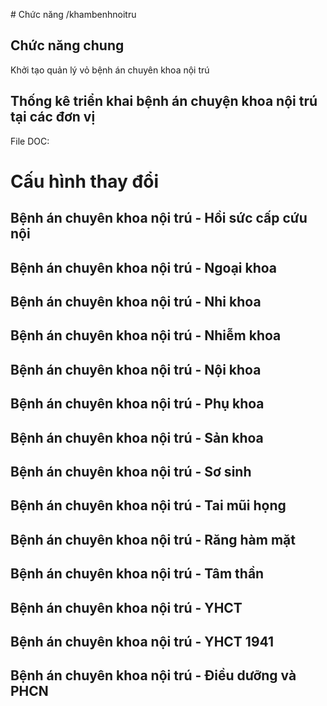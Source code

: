 ﻿﻿# Chức năng /khambenhnoitru

## Chức năng chung

Khởi tạo quản lý vỏ bệnh án chuyên khoa nội trú
## Thống kê triển khai bệnh án chuyện khoa nội trú tại các đơn vị

File DOC: 

# Cấu hình thay đổi

## Bệnh án chuyên khoa nội trú - Hồi sức cấp cứu nội

## Bệnh án chuyên khoa nội trú - Ngoại khoa

## Bệnh án chuyên khoa nội trú - Nhi khoa

## Bệnh án chuyên khoa nội trú - Nhiễm khoa

## Bệnh án chuyên khoa nội trú - Nội khoa

## Bệnh án chuyên khoa nội trú - Phụ khoa

## Bệnh án chuyên khoa nội trú - Sản khoa

## Bệnh án chuyên khoa nội trú - Sơ sinh

## Bệnh án chuyên khoa nội trú - Tai mũi họng

## Bệnh án chuyên khoa nội trú - Răng hàm mặt

## Bệnh án chuyên khoa nội trú - Tâm thần

## Bệnh án chuyên khoa nội trú - YHCT

## Bệnh án chuyên khoa nội trú - YHCT 1941

## Bệnh án chuyên khoa nội trú - Điều dưỡng và PHCN